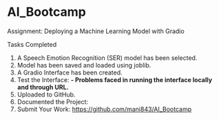 # AI_Bootcamp
Assignment: Deploying a Machine Learning Model with Gradio 

Tasks Completed
1. A Speech Emotion Recognition (SER) model has been selected.  
2. Model has been saved and loaded using joblib. 
3. A Gradio Interface has been created.
4. Test the Interface: 
   **- Problems faced in running the interface locally and through URL.** 
5. Uploaded to GitHub. 
6. Documented the Project: 
7. Submit Your Work:
   https://github.com/mani843/AI_Bootcamp
